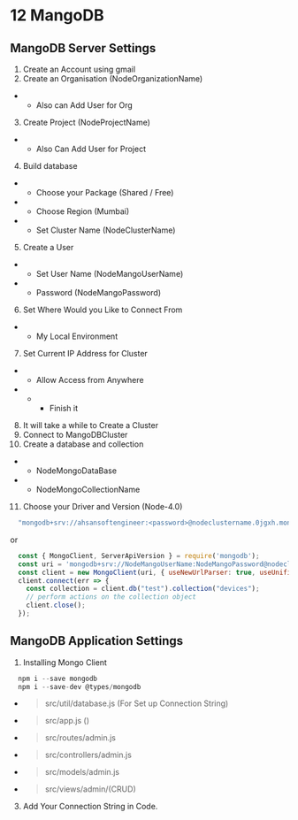 # 12 MangoDB
## MangoDB Server Settings
1. Create an Account using gmail
2. Create an Organisation (NodeOrganizationName)
* * Also can Add User for Org
3. Create Project (NodeProjectName)
* * Also Can Add User for Project
4. Build database
* * Choose your Package (Shared / Free)
* * Choose Region (Mumbai)
* * Set Cluster Name (NodeClusterName)
5. Create a User
* * Set User Name (NodeMangoUserName)
* * Password (NodeMangoPassword)
6. Set Where Would you Like to Connect From
* * My Local Environment
7. Set Current IP Address for Cluster
* * Allow Access from Anywhere
* * * Finish it
8. It will take a while to Create a Cluster
9. Connect to MangoDBCluster
10. Create a database and collection
* * NodeMongoDataBase
* * NodeMongoCollectionName
11. Choose your Driver and Version (Node-4.0)
```javascript
  "mongodb+srv://ahsansoftengineer:<password>@nodeclustername.0jgxh.mongodb.net/myFirstDatabase?retryWrites=true&w=majority"
```
or 
```javascript
  const { MongoClient, ServerApiVersion } = require('mongodb');
  const uri = 'mongodb+srv://NodeMangoUserName:NodeMangoPassword@nodeclustername.2x8oc.mongodb.net/NodeMongoDataBase?retryWrites=true&w=majority';
  const client = new MongoClient(uri, { useNewUrlParser: true, useUnifiedTopology: true, serverApi: ServerApiVersion.v1 });
  client.connect(err => {
    const collection = client.db("test").collection("devices");
    // perform actions on the collection object
    client.close();
  });
```
## MangoDB Application Settings
1. Installing Mongo Client
```javascript
  npm i --save mongodb
  npm i --save-dev @types/mongodb
```

* > src/util/database.js (For Set up Connection String)
* > src/app.js ()
* > src/routes/admin.js 
* > src/controllers/admin.js
* > src/models/admin.js
* > src/views/admin/(CRUD)
3. Add Your Connection String in Code.
